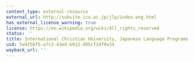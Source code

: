 ```yaml
---
content_type: external-resource
external_url: http://subsite.icu.ac.jp/jlp/index.eng.html
has_external_license_warning: true
license: https://en.wikipedia.org/wiki/All_rights_reserved
status: ''
title: International Christian University, Japanese Language Programs
uid: 5a925bf5-e7c2-43ed-b912-d95cf2df9a34
wayback_url: ''
---
```

